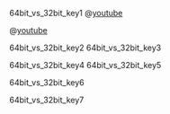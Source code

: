 64bit_vs_32bit_key1
@[youtube](8Q5GfoSZ54c)

@[youtube](hv1xTnaLsRg)

64bit_vs_32bit_key2
64bit_vs_32bit_key3


64bit_vs_32bit_key4
64bit_vs_32bit_key5


64bit_vs_32bit_key6


64bit_vs_32bit_key7
